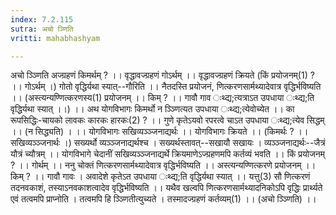 ```yaml
---
index: 7.2.115
sutra: अचो ञ्णिति
vritti: mahabhashyam

---
```

 अचो ञ्ञ्णिति अज्ग्रहणं किमर्थम् ? ।। वृद्धावज्ग्रहणं गोऽर्थम् ।। वृद्धावज्ग्रहणं क्रियते (किं प्रयोजनम्(1) ? ।। गोऽर्थम् ।) गोतो वृद्धिर्यथा स्यात्--गौरिति ।। नैतदस्ति प्रयोजनं, णित्करणसार्मथ्यादेवात्र वृद्धिर्भविष्यति ।। (अस्त्यन्यण्णित्करणस्य(1) प्रयोजनम् ।। किम् ? ।। गावौ गाव ःथ्द्य;त्यत्राऽत उपधाया ःथ्द्य;ति वृद्धिर्यथा स्यात् ।।) ।। अथ योगविभागः किमर्थो न ञ्ञ्णित्यत उपधाया ःथ्द्य;त्येवोच्येत ।। का रूपसिद्धिः-चायको लावकः कारकः हारकः(2) ? ।। गुणे कृतेऽयवो रपरत्वे चाऽत उपधाया ःथ्द्य;त्येव सिद्धम् ।। (न सिद्ध्यति) । ।। योगविभागः सखिव्यञ्ञ्जनाद्यर्थः ।। योगविभागः क्रियते ।। (किमर्थः ? ।। सखिव्यञ्ञ्जनार्थः ।) सख्यर्थो व्यञ्ञ्जनाद्यर्थश्च । सख्यर्थस्तावत्--सखायौ सखायः । व्यञ्ञ्जनाद्यर्थः--जैत्रं यौत्रं च्यौत्रम् ।। योगविभागे चेदानीं सखिव्यञ्ञ्जनाद्यर्थे क्रियमाणेऽज्ग्रहणमपि कर्तव्यं भवति ।। किं प्रयोजनम् ? ।। गोर्थम् ।। ननु चोक्तं णित्करणसार्मथ्यादेवात्र वृद्धिर्भविष्यति ।। अस्त्यन्यण्णित्करणे प्रयोजनम् ।। किम् ? ।। गावौ गावः । अवादेशे कृतेऽत उपधाया ःथ्द्य;ति वृद्धिर्यथा स्यात् ।। यत्तु(3) सौ णित्करणं तदनवकाशं, तस्याऽनवकाशत्वादेव वृद्धिर्भविष्यति ।। यथैव खल्वपि णित्करणसार्मथ्यादनिकोऽपि वृद्धिः प्रार्थ्यते एवं तत्वमपि प्राप्नोति । तत्वमपि हि ञ्ञ्णितीत्युच्यते । तस्मादज्ग्रहणं कर्तव्यम्(1) ।। (अचो ञ्ञ्णिति) ।। 
